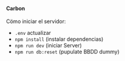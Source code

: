 #### Carbon

Cömo iniciar el servidor:

- `.env` actualizar
- `npm install` (instalar dependencias)
- `npm run dev` (iniciar Server)
- `npm run db:reset` (pupulate BBDD dummy)


<!-- 
https://ezmap.co/

 -->